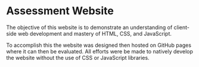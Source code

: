 # Assessment Website #
The objective of this website is to demonstrate an understanding of client-side web 
development and mastery of HTML, CSS, and JavaScript. 

To accomplish this the website 
was designed then hosted on GitHub pages where it can then be evaluated. All 
efforts were be made to natively develop the website without the use of CSS or 
JavaScript libraries.
